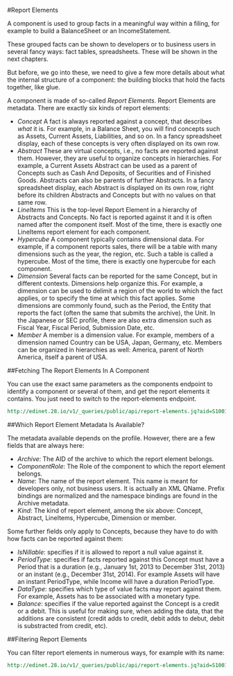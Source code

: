 #Report Elements

A component is used to group facts in a meaningful way within a filing, for example to build a BalanceSheet or an IncomeStatement.

These grouped facts can be shown to developers or to business users in several fancy ways: fact tables, spreadsheets. These will be shown in the next chapters.

But before, we go into these, we need to give a few more details about what the internal structure of a component: the building blocks that hold the facts together, like glue.

A component is made of so-called *Report Elements*. Report Elements are metadata. There are exactly six kinds of report elements:

- *Concept* A fact is always reported against a concept, that describes *what* it is. For example, in a Balance Sheet, you will find concepts such as Assets, Current Assets, Liabilities, and so on. In a fancy spreadsheet display, each of these concepts is very often displayed on its own row.
- *Abstract* These are virtual concepts, i.e., no facts are reported against them. However, they are useful to organize concepts in hierarchies. For example, a Current Assets Abstract can be used as a parent of Concepts such as Cash And Deposits, of Securities and of Finished Goods. Abstracts can also be parents of further Abstracts. In a fancy spreadsheet display, each Abstract is displayed on its own row, right before its children Abstracts and Concepts but with no values on that same row.
- *LineItems* This is the top-level Report Element in a hierarchy of Abstracts and Concepts. No fact is reported against it and it is often named after the component itself. Most of the time, there is exactly one LineItems report element for each component.
- *Hypercube* A component typically contains dimensional data. For example, if a component reports sales, there will be a table with many dimensions such as the year, the region, etc. Such a table is called a hypercube. Most of the time, there is exactly one hypercube for each component.
- *Dimension* Several facts can be reported for the same Concept, but in different contexts. Dimensions help organize this. For example, a dimension can be used to delimit a region of the world to which the fact applies, or to specify the time at which this fact applies. Some dimensions are commonly found, such as the Period, the Entity that reports the fact (often the same that submits the archive), the Unit. In the Japanese or SEC profile, there are also extra dimension such as Fiscal Year, Fiscal Period, Submission Date, etc.
- *Member* A member is a dimension value. For example, members of a dimension named Country can be USA, Japan, Germany, etc. Members can be organized in hierarchies as well: America, parent of North America, itself a parent of USA.

##Fetching The Report Elements In A Component

You can use the exact same parameters as the components endpoint to identify a component or several of them, and get the report elements it contains. You just need to switch to the report-elements endpoint.

```REST
http://edinet.28.io/v1/_queries/public/api/report-elements.jq?aid=S1001J4B&role=http://disclosure.edinet-fsa.go.jp/role/jppfs/rol_StatementOfIncome&token=c3049752-4d35-43da-82a2-f89f1b06f7a4
```

##Which Report Element Metadata Is Available?

The metadata available depends on the profile. However, there are a few fields that are always here:

- *Archive*: The AID of the archive to which the report element belongs.
- *ComponentRole*: The Role of the component to which the report element belongs.
- *Name*: The name of the report element. This name is meant for developers only, not business users. It is actually an XML QName. Prefix bindings are normalized and the namespace bindings are found in the Archive metadata.
- *Kind*: The kind of report element, among the six above: Concept, Abstract, LineItems, Hypercube, Dimension or member.

Some further fields only apply to Concepts, because they have to do with how facts can be reported against them:
- *IsNillable*: specifies if it is allowed to report a null value against it.
- *PeriodType*: specifies if facts reported against this Concept must have a Period that is a duration (e.g., January 1st, 2013 to December 31st, 2013) or an instant (e.g., December 31st, 2014). For example Assets will have an instant PeriodType, while Income will have a duration PeriodType.
- *DataType*: specifies which type of value facts may report against them. For example, Assets has to be associated with a monetary type.
- *Balance*: specifies if the value reported against the Concept is a credit or a debit. This is useful for making sure, when adding the data, that the additions are consistent (credit adds to credit, debit adds to debut, debit is substracted from credit, etc).

##Filtering Report Elements

You can filter report elements in numerous ways, for example with its name:

```REST
http://edinet.28.io/v1/_queries/public/api/report-elements.jq?aid=S1001J4B&role=http://disclosure.edinet-fsa.go.jp/role/jppfs/rol_StatementOfIncome&name=jppfs-cor:ExtraordinaryIncome&token=c3049752-4d35-43da-82a2-f89f1b06f7a4
```
